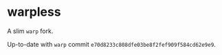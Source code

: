 # warpless

A slim `warp` fork.

Up-to-date with `warp` commit `e70d8233c808dfe03be8f2fef909f584cd62e9e9`.
